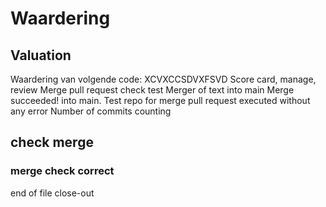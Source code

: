 # Waardering
## Valuation
Waardering van volgende code:
XCVXCCSDVXFSVD
Score card, manage, review
Merge pull request check test
Merger of text into main
Merge succeeded! into main.
Test repo for merge pull request executed without any error
Number of commits counting
## check merge
### merge check correct
end of file
close-out
